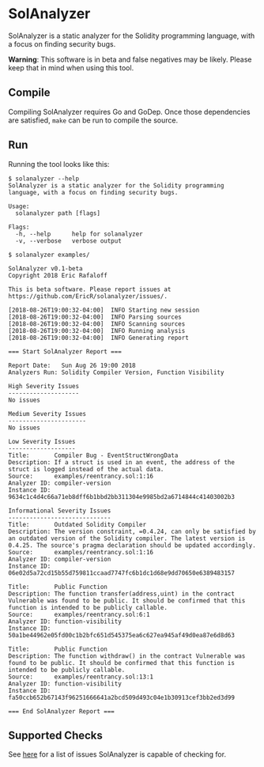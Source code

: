 # SolAnalyzer

SolAnalyzer is a static analyzer for the Solidity programming language, with a focus on finding security bugs.

**Warning**: This software is in beta and false negatives may be likely. Please keep that in mind when using this tool.

## Compile

Compiling SolAnalyzer requires Go and GoDep. Once those dependencies are satisfied, `make` can be run to compile the source.

## Run

Running the tool looks like this:

```
$ solanalyzer --help
SolAnalyzer is a static analyzer for the Solidity programming language, with a focus on finding security bugs.

Usage:
  solanalyzer path [flags]

Flags:
  -h, --help      help for solanalyzer
  -v, --verbose   verbose output

$ solanalyzer examples/

SolAnalyzer v0.1-beta
Copyright 2018 Eric Rafaloff

This is beta software. Please report issues at https://github.com/EricR/solanalyzer/issues/.

[2018-08-26T19:00:32-04:00]  INFO Starting new session
[2018-08-26T19:00:32-04:00]  INFO Parsing sources
[2018-08-26T19:00:32-04:00]  INFO Scanning sources
[2018-08-26T19:00:32-04:00]  INFO Running analysis
[2018-08-26T19:00:32-04:00]  INFO Generating report

=== Start SolAnalyzer Report ===

Report Date:   Sun Aug 26 19:00 2018
Analyzers Run: Solidity Compiler Version, Function Visibility

High Severity Issues
--------------------
No issues

Medium Severity Issues
----------------------
No issues

Low Severity Issues
-------------------
Title:       Compiler Bug - EventStructWrongData
Description: If a struct is used in an event, the address of the struct is logged instead of the actual data.
Source:      examples/reentrancy.sol:1:16
Analyzer ID: compiler-version
Instance ID: 9634c1c4d4c66a71eb8dff6b1bbd2bb311304e9985bd2a6714844c41403002b3

Informational Severity Issues
-----------------------------
Title:       Outdated Solidity Compiler
Description: The version constraint, =0.4.24, can only be satisfied by an outdated version of the Solidity compiler. The latest version is 0.4.25. The source's pragma declaration should be updated accordingly.
Source:      examples/reentrancy.sol:1:16
Analyzer ID: compiler-version
Instance ID: 06e02d5a72cd15b55d759811ccaad7747fc6b1dc1d68e9dd70650e6389483157

Title:       Public Function
Description: The function transfer(address,uint) in the contract Vulnerable was found to be public. It should be confirmed that this function is intended to be publicly callable.
Source:      examples/reentrancy.sol:6:1
Analyzer ID: function-visibility
Instance ID: 50a1be44962e05fd00c1b2bfc651d545375ea6c627ea945af49d0ea87e6d8d63

Title:       Public Function
Description: The function withdraw() in the contract Vulnerable was found to be public. It should be confirmed that this function is intended to be publicly callable.
Source:      examples/reentrancy.sol:13:1
Analyzer ID: function-visibility
Instance ID: fa50ccb652b67143f96251666641a2bcd509d493c04e1b30913cef3bb2ed3d99

=== End SolAnalyzer Report ===
```

## Supported Checks

See [here](https://github.com/EricR/solanalyzer/wiki/Supported-Checks) for a list of issues SolAnalyzer is capable of checking for.